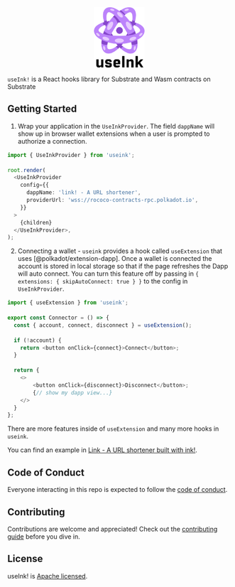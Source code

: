 <div align="center">
  <img src="./useInk.svg" alt="ink!" height="136" />
</div>

`useInk!` is a React hooks library for Substrate and Wasm contracts on Substrate

## Getting Started

1. Wrap your application in the `UseInkProvider`. The field `dappName` will show
   up in browser wallet extensions when a user is prompted to authorize a
   connection.

```ts
import { UseInkProvider } from 'useink';

root.render(
  <UseInkProvider
    config={{
      dappName: 'link! - A URL shortener',
      providerUrl: 'wss://rococo-contracts-rpc.polkadot.io',
    }}
  >
    {children}
  </UseInkProvider>,
);
```

2. Connecting a wallet - `useink` provides a hook called `useExtension` that
   uses [@polkadot/extension-dapp]. Once a wallet is connected the account is
   stored in local storage so that if the page refreshes the Dapp will auto
   connect. You can turn this feature off by passing in
   `{ extensions: { skipAutoConnect: true } }` to the config in
   `UseInkProvider`.

```ts
import { useExtension } from 'useink';

export const Connector = () => {
  const { account, connect, disconnect } = useExtension();

  if (!account) {
    return <button onClick={connect}>Connect</button>;
  }

  return {
    <>
        <button onClick={disconnect}>Disconnect</button>;
        {// show my dapp view...}
    </>
  }
};
```

There are more features inside of `useExtension` and many more hooks in
`useink`.

You can find an example in
[Link - A URL shortener built with ink!](https://github.com/paritytech/link).

## Code of Conduct

Everyone interacting in this repo is expected to follow the
[code of conduct](CODE_OF_CONDUCT.md).

## Contributing

Contributions are welcome and appreciated! Check out the
[contributing guide](CONTRIBUTING.md) before you dive in.

## License

useInk! is [Apache licensed](LICENSE).
